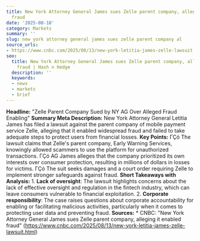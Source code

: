 ```yaml
---
title: New York Attorney General James sues Zelle parent company, alleging it enabled
  fraud
date: '2025-08-18'
category: Markets
summary: ''
slug: new york attorney general james sues zelle parent company al
source_urls:
- https://www.cnbc.com/2025/08/13/new-york-letitia-james-zelle-lawsuit.html
seo:
  title: New York Attorney General James sues Zelle parent company, alleging it enabled
    fraud | Hash n Hedge
  description: ''
  keywords:
  - news
  - markets
  - brief
---
```


**Headline:** "Zelle Parent Company Sued by NY AG Over Alleged Fraud Enabling"  **Summary Meta Description:** New York Attorney General Letitia James has filed a lawsuit against the parent company of mobile payment service Zelle, alleging that it enabled widespread fraud and failed to take adequate steps to protect users from financial losses.  **Key Points:**  ΓÇó The lawsuit claims that Zelle's parent company, Early Warning Services, knowingly allowed scammers to use the platform for unauthorized transactions. ΓÇó AG James alleges that the company prioritized its own interests over consumer protection, resulting in millions of dollars in losses for victims. ΓÇó The suit seeks damages and a court order requiring Zelle to implement stronger safeguards against fraud.  **Short Takeaways with Analysis:**  1. **Lack of oversight**: The lawsuit highlights concerns about the lack of effective oversight and regulation in the fintech industry, which can leave consumers vulnerable to financial exploitation. 2. **Corporate responsibility**: The case raises questions about corporate accountability for enabling or facilitating malicious activities, particularly when it comes to protecting user data and preventing fraud.  **Sources:**  * CNBC: "New York Attorney General James sues Zelle parent company, alleging it enabled fraud" (https://www.cnbc.com/2025/08/13/new-york-letitia-james-zelle-lawsuit.html) 
